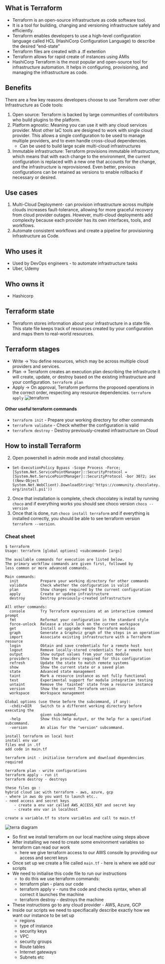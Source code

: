 ## What is Terraform
- Terraform is an open-source infrastructure as code software tool.
- It is a tool for building, changing and versioning infrastructure safely and efficiently.
- Terraform enables developers to use a high-level configuration language called HCL (HashiCorp Configuration Language) to describe the desired “end-state”
- Terraform files are created with a .tf extention
- Terraform allows for rapid create of instances using AMIs
- HashiCorp Terraform is the most popular and open-source tool for infrastructure automation. It helps in configuring, provisioning, and managing the infrastructure as code.

## Benefits
There are a few key reasons developers choose to use Terraform over other Infrastructure as Code tools:
1. Open source: Terraform is backed by large communities of contributors who build plugins to the platform.
2. Platform agnostic: Meaning you can use it with any cloud services provider. Most other IaC tools are designed to work with single cloud provider. This allows a single configuration to be used to manage multiple providers, and to even handle cross-cloud dependencies.
    - Can be used to build large scale multi-cloud infrastructures
3. Immutable infrastructure: Terraform provisions immutable infrastructure, which means that with each change to the environment, the current configuration is replaced with a new one that accounts for the change, and the infrastructure is reprovisioned. Even better, previous configurations can be retained as versions to enable rollbacks if necessary or desired.

## Use cases
1. Multi-Cloud Deployment- can provision infrastructure across multiple clouds increases fault-tolerance, allowing for more graceful recovery from cloud provider outages. However, multi-cloud deployments add complexity because each provider has its own interfaces, tools, and workflows.
2. Automate consistent workflows and create a pipeline for provisioning Infrastructure as Code. 

## Who uses it
- Used by DevOps engineers - to automate infrastructure tasks
- Uber, Udemy
## Who owns it
- Hashicorp
## Terraform state
- Terraform stores information about your infrastructure in a state file. This state file keeps track of resources created by your configuration and maps them to real-world resources.
## Terraform stages
- Write -> You define resources, which may be across multiple cloud providers and services.
- Plan -> Terraform creates an execution plan describing the infrastructe it will create, update, or destroy based on the existing infrastructure and your configuration. `terraform plan`
- Apply -> On approval, Terraform performs the proposed operations in the correct order, respecting any resource dependencies. `terraform apply`
![terraform](https://user-images.githubusercontent.com/115226294/202477572-d7d8d1b6-d73d-43c0-a097-a2ffc6f7d13f.png)
#### Other useful terraform commands
- `terraform init` - Prepare your working directory for other commands
- `terraform validate` - Check whether the configuration is valid
- `terraform destroy` - Destroy previously-created infrastructure on Cloud

## How to install Terraform
2. Open powershell in admin mode and install chocolatey.
- `Set-ExecutionPolicy Bypass -Scope Process -Force; [System.Net.ServicePointManager]::SecurityProtocol = [System.Net.ServicePointManager]::SecurityProtocol -bor 3072; iex ((New-Object System.Net.WebClient).DownloadString('https://community.chocolatey.org/install.ps1'))`
2. Once that installation is complete, check chocolatey is install by running `choco` and if everything works you should see choco version `choco --version`
3. Once that is done, run `choco install terraform` and if everything is installed correctly, you should be able to see terraform version `terraform --version`.

### Cheat sheet

```
$ terraform
Usage: terraform [global options] <subcommand> [args]

The available commands for execution are listed below.
The primary workflow commands are given first, followed by
less common or more advanced commands.

Main commands:
  init          Prepare your working directory for other commands
  validate      Check whether the configuration is valid
  plan          Show changes required by the current configuration
  apply         Create or update infrastructure
  destroy       Destroy previously-created infrastructure

All other commands:
  console       Try Terraform expressions at an interactive command prompt
  fmt           Reformat your configuration in the standard style
  force-unlock  Release a stuck lock on the current workspace
  get           Install or upgrade remote Terraform modules
  graph         Generate a Graphviz graph of the steps in an operation
  import        Associate existing infrastructure with a Terraform resource
  login         Obtain and save credentials for a remote host
  logout        Remove locally-stored credentials for a remote host
  output        Show output values from your root module
  providers     Show the providers required for this configuration
  refresh       Update the state to match remote systems
  show          Show the current state or a saved plan
  state         Advanced state management
  taint         Mark a resource instance as not fully functional
  test          Experimental support for module integration testing
  untaint       Remove the 'tainted' state from a resource instance
  version       Show the current Terraform version
  workspace     Workspace management

Global options (use these before the subcommand, if any):
  -chdir=DIR    Switch to a different working directory before executing the
                given subcommand.
  -help         Show this help output, or the help for a specified subcommand.
  -version      An alias for the "version" subcommand.
  ```

```
install terraform on local host
install env var
files end in .tf
add code in main.tf

terraform init - initialise terraform and download dependencies required

terraform plan - write configurations
terraform apply - run it
terraform destroy - destroys

these files go :
hybrid cloud iac with terraform - aws, azure, gcp
- where in aws do you want to launch etc..
- need access and secret keys
    - create a env var called AWS_ACCESS_KEY and secret key
    - create env var in localhost

create a variable.tf to store variables and call to main.tf

```
![terra diagram](https://user-images.githubusercontent.com/115226294/202477849-833606fd-f8e3-4357-9adb-f7163c7da741.png)

- So first we install terraform on our local machine using steps above
- After installing we need to create some environment variables so terraform can read our work
    - here we give terraform access to our AWS console by providing our access and secret keys
- Once set up we create a file called `main.tf` - here is where we add our scripts
- We need to initialise this code file to run our instructions
    - to do this we use terraform commands:
    - terraform plan - plans our code
    - terraform apply v - runs the code and checks syntax, when all correct it launches the machine
    - terraform destroy - destroys the machine
- These instructions go to any cloud provider - AWS, Azure, GCP
- Inside our scripts we need to specifiacally describe exactly how we want our instance to be set up
    - regions
    - type of instance 
    - security keys
    - VPC
    - security groups
    - Route tables
    - Internet gateways
    - Subnets etc
